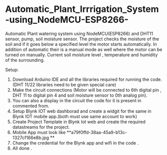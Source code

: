 # Automatic_Plant_Irrrigation_System-using_NodeMCU-ESP8266-
Automatic Plant watering system using NodeMCU(ESP8266) and DHT11 sensor, pump, soil moisture sensor.
The project checks the moisture of the soil and if it goes below a specified level the motor starts automatically. In addition of automatic their is a manual mode as well where the motor can be turned on manually. Current soil moisture level , temperature and humidity of the surrounding. 

Setup:
1. Download Arduino IDE and all the libraries required for running the code.(DHT 11/22 libraries need to be given special care)
2. Make the circuit connections (Motor will be connected to 6th digital pin , DHT 11 to digital pin 4 and soil moisture sensor to 0th analog pin).
3. You can also a display in the circuit the code for it is present in commented from.
4. Setup Blynk IOT web dashborad and create a widgit for the same in Blynk IOT mobile app.(both must use same account to work)
5. Create Project Template in Blynk Iot web and create the required datastreams for the project.
6. Mobile App must look like **a79f0ffd-38aa-45a9-b13c-1327cf166e8b.jpg **
7. Change the credential for the Blynk app and wifi in the code .
8. All done .  
